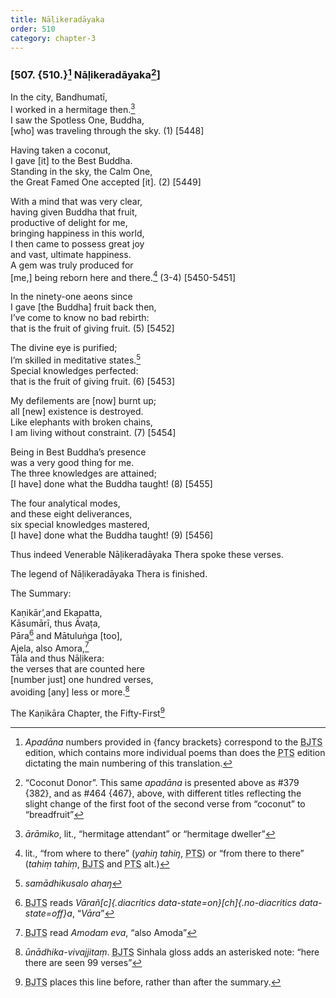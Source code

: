 ```yaml
---
title: Nāḷikeradāyaka
order: 510
category: chapter-3
---
```


### \[507. {510.}[^1] Nāḷikeradāyaka[^2]\]

In the city, Bandhumatī,  
I worked in a hermitage then.[^3]  
I saw the Spotless One, Buddha,  
\[who\] was traveling through the sky. (1) \[5448\]

Having taken a coconut,  
I gave \[it\] to the Best Buddha.  
Standing in the sky, the Calm One,  
the Great Famed One accepted \[it\]. (2) \[5449\]

With a mind that was very clear,  
having given Buddha that fruit,  
productive of delight for me,  
bringing happiness in this world,  
I then came to possess great joy  
and vast, ultimate happiness.  
A gem was truly produced for  
\[me,\] being reborn here and there.[^4] (3-4) \[5450-5451\]

In the ninety-one aeons since  
I gave \[the Buddha\] fruit back then,  
I’ve come to know no bad rebirth:  
that is the fruit of giving fruit. (5) \[5452\]

The divine eye is purified;  
I’m skilled in meditative states.[^5]  
Special knowledges perfected:  
that is the fruit of giving fruit. (6) \[5453\]

My defilements are \[now\] burnt up;  
all \[new\] existence is destroyed.  
Like elephants with broken chains,  
I am living without constraint. (7) \[5454\]

Being in Best Buddha’s presence  
was a very good thing for me.  
The three knowledges are attained;  
\[I have\] done what the Buddha taught! (8) \[5455\]

The four analytical modes,  
and these eight deliverances,  
six special knowledges mastered,  
\[I have\] done what the Buddha taught! (9) \[5456\]

Thus indeed Venerable Nāḷikeradāyaka Thera spoke these verses.

The legend of Nāḷikeradāyaka Thera is finished.

The Summary:

Kaṇikār’,and Ekapatta,  
Kāsumārī, thus Āvaṭa,  
Pāra[^6] and Mātuluṅga \[too\],  
Ajela, also Amora,[^7]  
Tāla and thus Nāḷikera:  
the verses that are counted here  
\[number just\] one hundred verses,  
avoiding \[any\] less or more.[^8]

The Kaṇikāra Chapter, the Fifty-First[^9]

[^1]: *Apadāna* numbers provided in {fancy brackets} correspond to the <abbr title="Buddha Jayanthi Tripitaka Series">BJTS</abbr> edition, which contains more individual poems than does the <abbr title="Pali Text Society">PTS</abbr> edition dictating the main numbering of this translation.

[^2]: “Coconut Donor”. This same *apadāna* is presented above as \#379 {382}, and as \#464 {467}, above, with different titles reflecting the slight change of the first foot of the second verse from “coconut” to “breadfruit”

[^3]: *ārāmiko*, lit., “hermitage attendant” or “hermitage dweller”

[^4]: lit., “from where to there” (*yahiŋ tahiŋ*, <abbr title="Pali Text Society">PTS</abbr>) or “from there to there” (*tahiṃ tahiṃ*, <abbr title="Buddha Jayanthi Tripitaka Series">BJTS</abbr> and <abbr title="Pali Text Society">PTS</abbr> alt.)

[^5]: *samādhikusalo ahaŋ*

[^6]: <abbr title="Buddha Jayanthi Tripitaka Series">BJTS</abbr> reads *Vārañ[c]{.diacritics data-state=on}[ch]{.no-diacritics data-state=off}a*, “*Vāra*”

[^7]: <abbr title="Buddha Jayanthi Tripitaka Series">BJTS</abbr> read *Amodam eva*, “also Amoda”

[^8]: *ūnādhika-vivajjitaṃ*. <abbr title="Buddha Jayanthi Tripitaka Series">BJTS</abbr> Sinhala gloss adds an asterisked note: “here there are seen 99 verses”

[^9]: <abbr title="Buddha Jayanthi Tripitaka Series">BJTS</abbr> places this line before, rather than after the summary.
